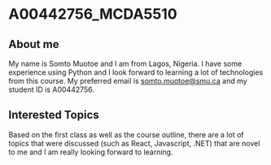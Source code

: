 # A00442756_MCDA5510

## About me
My name is Somto Muotoe and I am from Lagos, Nigeria. I have some experience using Python and I look forward to learning a lot of technologies from this course. My preferred email is somto.muotoe@smu.ca and my student ID is A00442756.

## Interested Topics
Based on the first class as well as the course outline, there are a lot of topics that were discussed (such as React, Javascript, .NET) that are novel to me and I am really looking forward to learning.
